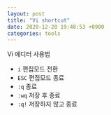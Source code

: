 ```yaml
---
layout: post
title: "Vi shortcut"
date: 2020-12-28 19:48:53 +0900
categories: tools
---
```


Vi 에디터 사용법

- `i` 편집모드 전환
- `ESC` 편집모드 종료
- `:q` 종료
- `:wq` 저장 후 종료
- `:q!` 저장하지 않고 종료
